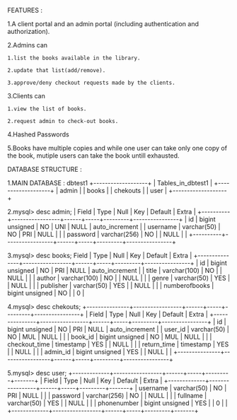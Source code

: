 FEATURES :

1.A client portal and an admin portal (including authentication and authorization).

2.Admins can 

    1.list the books available in the library.

    2.update that list(add/remove).

    3.approve/deny checkout requests made by the clients.

3.Clients can 

    1.view the list of books.

    2.request admin to check-out books.

4.Hashed Passwords

5.Books have multiple copies and while one user can take only one copy of the book, mutiple users can take the book untill exhausted.


DATABASE STRUCTURE :

1.MAIN DATABASE : dbtest1
+-------------------+
| Tables_in_dbtest1 |
+-------------------+
| admin             |
| books             |
| chekouts          |
| user              |
+-------------------+

2.mysql> desc admin;
| Field    | Type            | Null | Key | Default | Extra          |
+----------+-----------------+------+-----+---------+----------------+
| id       | bigint unsigned | NO   | UNI | NULL    | auto_increment |
| username | varchar(50)     | NO   | PRI | NULL    |                |
| password | varchar(256)    | NO   |     | NULL    |                |
+----------+-----------------+------+-----+---------+----------------+

3.mysql> desc books;
Field         | Type            | Null | Key | Default | Extra          |
+---------------+-----------------+------+-----+---------+----------------+
| id            | bigint unsigned | NO   | PRI | NULL    | auto_increment |
| title         | varchar(100)    | NO   |     | NULL    |                |
| author        | varchar(100)    | NO   |     | NULL    |                |
| genre         | varchar(50)     | YES  |     | NULL    |                |
| publisher     | varchar(50)     | YES  |     | NULL    |                |
| numberofbooks | bigint unsigned | NO   |     | 0       |   

4.mysql> desc chekouts;
+---------------+-----------------+------+-----+---------+----------------+
| Field         | Type            | Null | Key | Default | Extra          |
+---------------+-----------------+------+-----+---------+----------------+
| id            | bigint unsigned | NO   | PRI | NULL    | auto_increment |
| user_id       | varchar(50)     | NO   | MUL | NULL    |                |
| book_id       | bigint unsigned | NO   | MUL | NULL    |                |
| checkout_time | timestamp       | YES  |     | NULL    |                |
| return_time   | timestamp       | YES  |     | NULL    |                |
| admin_id      | bigint unsigned | YES  |     | NULL    |                |
+---------------+-----------------+------+-----+---------+----------------+

5.mysql> desc user;
+-------------+-----------------+------+-----+---------+-------+
| Field       | Type            | Null | Key | Default | Extra |
+-------------+-----------------+------+-----+---------+-------+
| username    | varchar(50)     | NO   | PRI | NULL    |       |
| password    | varchar(256)    | NO   |     | NULL    |       |
| fullname    | varchar(50)     | YES  |     | NULL    |       |
| phonenumber | bigint unsigned | YES  |     | 0       |       |
+-------------+-----------------+------+-----+---------+-------+